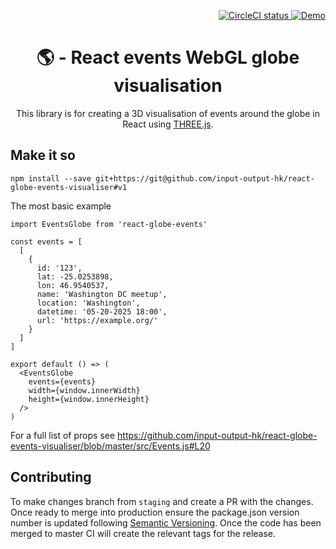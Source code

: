 <p align="right">
  <a href="https://circleci.com/gh/input-output-hk/react-globe-events-visualiser" target="_blank" title="CircleCI status">
    <img src="https://circleci.com/gh/input-output-hk/react-globe-events-visualiser.svg?style=svg&circle-token=5b2243626bfb0db484518cb2e0e2c11e33531b66" alt="CircleCI status" />
  </a>
  <a href="https://input-output-hk.github.io/react-globe-events-visualiser/index.html" target="_blank" title="Demo">
    <img src="https://img.shields.io/badge/%E2%9A%93-Demo-yellow.svg" alt="Demo" />
  </a>
</p>

<h1 align="center">
  🌎 - React events WebGL globe visualisation
</h1>

<p align="center">
  This library is for creating a 3D visualisation of events around the globe in React using <a href="https://threejs.org/" title="THREE.js" target="_blank">THREE.js</a>.
</p>

## Make it so
```
npm install --save git+https://git@github.com/input-output-hk/react-globe-events-visualiser#v1
```
The most basic example
```
import EventsGlobe from 'react-globe-events'

const events = [
  [
    {
      id: '123',
      lat: -25.0253898,
      lon: 46.9540537,
      name: 'Washington DC meetup',
      location: 'Washington',
      datetime: '05-20-2025 18:00',
      url: 'https://example.org/'
    }
  ]
]

export default () => (
  <EventsGlobe
    events={events}
    width={window.innerWidth}
    height={window.innerHeight}
  />
)

```
For a full list of props see https://github.com/input-output-hk/react-globe-events-visualiser/blob/master/src/Events.js#L20

## Contributing

To make changes branch from `staging` and create a PR with the changes. Once ready to merge into production ensure the package.json version number is updated following [Semantic Versioning](https://semver.org/). Once the code has been merged to master CI will create the relevant tags for the release.
